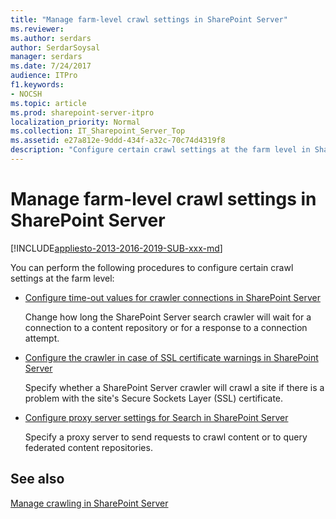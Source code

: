 ```yaml
---
title: "Manage farm-level crawl settings in SharePoint Server"
ms.reviewer: 
ms.author: serdars
author: SerdarSoysal
manager: serdars
ms.date: 7/24/2017
audience: ITPro
f1.keywords:
- NOCSH
ms.topic: article
ms.prod: sharepoint-server-itpro
localization_priority: Normal
ms.collection: IT_Sharepoint_Server_Top
ms.assetid: e27a812e-9ddd-434f-a32c-70c74d4319f8
description: "Configure certain crawl settings at the farm level in SharePoint Server."
---
```


# Manage farm-level crawl settings in SharePoint Server

[!INCLUDE[appliesto-2013-2016-2019-SUB-xxx-md](../includes/appliesto-2013-2016-2019-SUB-xxx-md.md)]
  
You can perform the following procedures to configure certain crawl settings at the farm level:
  
- [Configure time-out values for crawler connections in SharePoint Server](configure-time-out-values-for-crawler-connections.md)
    
    Change how long the SharePoint Server search crawler will wait for a connection to a content repository or for a response to a connection attempt.
    
- [Configure the crawler in case of SSL certificate warnings in SharePoint Server](configure-the-crawler-in-case-of-ssl-certificate-warnings.md)
    
    Specify whether a SharePoint Server crawler will crawl a site if there is a problem with the site's Secure Sockets Layer (SSL) certificate.
    
- [Configure proxy server settings for Search in SharePoint Server](configure-proxy-server-settings-for-search.md)
    
    Specify a proxy server to send requests to crawl content or to query federated content repositories.
    
## See also

[Manage crawling in SharePoint Server](manage-crawling.md)

